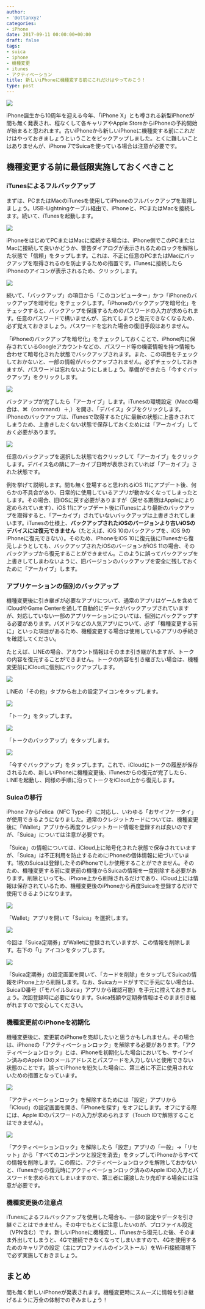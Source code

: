 ```yaml
---
author:
- '@ottanxyz'
categories:
- iPhone
date: 2017-09-11 00:00:00+00:00
draft: false
tags:
- suica
- iphone
- 機種変更
- itunes
- アクティベーション
title: 新しいiPhoneに機種変する前にこれだけはやっておこう！
type: post
---
```


![](170911-59b6496880d1d.jpg)

iPhone誕生から10周年を迎える今年、「iPhone X」とも噂される新型iPhoneが間も無く発表され、程なくして各キャリアやApple StoreからiPhoneの予約開始が始まると思われます。古いiPhoneから新しいiPhoneに機種変する前にこれだけはやっておきましょうということをピックアップしました。とくに難しいことはありませんが、iPhone 7でSuicaを使っている場合は注意が必要です。

## 機種変更する前に最低限実施しておくべきこと

### iTunesによるフルバックアップ

まずは、PCまたはMacのiTunesを使用してiPhoneのフルバックアップを取得しましょう。USB-Lightningケーブル経由で、iPhoneと、PCまたはMacを接続します。続いて、iTunesを起動します。

![](170911-59b649713cf94.png)

iPhoneをはじめてPCまたはMacに接続する場合は、iPhone側でこのPCまたはMacに接続して良いかどうか、警告ダイアログが表示されるためロックを解除した状態で「信頼」をタップします。これは、不正に任意のPCまたはMacにバックアップを取得されるのを防止するための措置です。iTunesに接続したらiPhoneのアイコンが表示されるため、クリックします。

![](170911-59b6497772f2f.png)

続いて、「バックアップ」の項目から「このコンピューター」かつ「iPhoneのバックアップを暗号化」をチェックします。「iPhoneのバックアップを暗号化」をチェックすると、バックアップを保護するためのパスワードの入力が求められます。任意のパスワードで構いませんが、忘れてしまうと復元できなくなるため、必ず覚えておきましょう。パスワードを忘れた場合の復旧手段はありません。

「iPhoneのバックアップを暗号化」をチェックしておくことで、iPhone内に保存されているGoogleアカウントなどの、パスワード等の機密情報を持つ情報も合わせて暗号化された状態でバックアップされます。また、この項目をチェックしておかないと、一部の情報がバックアップされません。必ずチェックしておきますが、パスワードは忘れないようにしましょう。準備ができたら「今すぐバックアップ」をクリックします。

![](170911-59b649cb74eae.png)

バックアップが完了したら「アーカイブ」します。iTunesの環境設定（Macの場合は、⌘（command）＋,）を開き、「デバイス」タブをクリックします。iPhoneのバックアップは、iTunesで取得するたびに最新の状態に上書きされてしまうため、上書きしたくない状態で保存しておくためには「アーカイブ」しておく必要があります。

![](170911-59b649d272027.png)

任意のバックアップを選択した状態で右クリックして「アーカイブ」をクリックします。デバイス名の隣にアーカイブ日時が表示されていれば「アーカイブ」された状態です。

例を挙げて説明します。間も無く登場すると思われるiOS 11にアプデート後、何らかの不具合があり、日常的に使用しているアプリが動かなくなってしまったとします。その場合、旧iOSに戻す必要がありますが（戻せる期限はAppleにより定められています）、iOS 11にアップデート後にiTunesにより最新のバックアップを取得すると、「アーカイブ」されていないバックアップは上書きされてしまいます。iTunesの仕様上、**バックアップされたiOSのバージョンより古いiOSのデバイスには復元できません**（たとえば、iOS 10のバックアップを、iOS 9のiPhoneに復元できない）。そのため、iPhoneをiOS 10に復元後にiTunesから復元しようとしても、バックアップされたiOSのバージョンがiOS 11の場合、そのバックアップから復元することができません。このように誤ってバックアップを上書きしてしまわないように、旧バージョンのバックアップを安全に残しておくために「アーカイブ」します。

### アプリケーションの個別のバックアップ

機種変更後に引き継ぎが必要なアプリについて、通常のアプリはゲームを含めてiCloudやGame Centerを通して自動的にデータがバックアップされていますが、対応していない一部のアプリケーションについては、個別にバックアップする必要があります。パズドラなどの人気アプリについて、必ず「機種変更する前に」といった項目があるため、機種変更する場合は使用しているアプリの手続きを確認してください。

たとえば、LINEの場合、アカウント情報はそのまま引き継がれますが、トークの内容を復元することができません。トークの内容を引き継ぎたい場合は、機種変更前にiCloudに個別にバックアップします。

![](170911-59b64984e6397.png)

LINEの「その他」タブから右上の設定アイコンをタップします。

![](170911-59b6498a9c832.png)

「トーク」をタップします。

![](170911-59b649937f7cf.png)

「トークのバックアップ」をタップします。

![](170911-59b64999b47c3.png)

「今すぐバックアップ」をタップします。これで、iCloudにトークの履歴が保存されるため、新しいiPhoneに機種変更後、iTunesからの復元が完了したら、LINEを起動し、同様の手順に沿ってトークをiCloud上から復元します。

### Suicaの移行

iPhone 7からFelica（NFC Type-F）に対応し、いわゆる「おサイフケータイ」が使用できるようになりました。通常のクレジットカードについては、機種変更後に「Wallet」アプリから再度クレジットカード情報を登録すれば良いのですが、「Suica」については注意が必要です。

「Suica」の情報については、iCloud上に暗号化された状態で保存されていますが、「Suica」は不正利用を防止するためにiPhoneの個体情報に紐づいています。1枚のSuicaは登録したそのiPhoneでしか使用することができません。そのため、機種変更する前に変更前の機種からSuicaの情報を一度削除する必要があります。削除といっても、iPhone上から削除されるだけであり、iCloud上には情報は保存されているため、機種変更後のiPhoneから再度Suicaを登録するだけで使用できるようになります。

![](170911-59b649a01f16f.png)

「Wallet」アプリを開いて「Suica」を選択します。

![](170911-59b650389abb9.png)

今回は「Suica定期券」がWalletに登録されていますが、この情報を削除します。右下の「i」アイコンをタップします。

![](170911-59b649b231b40.png)

「Suica定期券」の設定画面を開いて、「カードを削除」をタップしてSuicaの情報をiPhone上から削除します。なお、Suicaカードがすでに手元にない場合は、SuicaID番号（「モバイルSuica」アプリから確認可能）を手元に控えておきましょう。次回登録時に必要になります。Suica残額や定期券情報はそのまま引き継がれますので安心してください。

### 機種変更前のiPhoneを初期化

機種変更後に、変更前のiPhoneを売却したいと思うかもしれません。その場合は、iPhoneの「アクティベーションロック」を解除する必要があります。「アクティベーションロック」とは、iPhoneを初期化した場合においても、サインイン済みのApple IDのメールアドレスとパスワードを入力しないと使用できない状態のことです。誤ってiPhoneを紛失した場合に、第三者に不正に使用されないための措置となっています。

![](170911-59b64ac52c34f.png)

「アクティベーションロック」を解除するためには「設定」アプリから「iCloud」の設定画面を開き、「iPhoneを探す」をオフにします。オフにする際には、Apple IDのパスワードの入力が求められます（Touch IDで解除することはできません）。

![](170911-59b64acd071ea.png)

「アクティベーションロック」を解除したら「設定」アプリの「一般」→「リセット」から「すべてのコンテンツと設定を消去」をタップしてiPhoneからすべての情報を削除します。この際に、アクティベーションロックを解除しておかないと、iTunesからの復元時にアクティベーションロック済みのApple IDの入力とパスワードを求められてしまいますので、第三者に譲渡したり売却する場合には注意が必要です。

### 機種変更後の注意点

iTunesによるフルバックアップを使用した場合も、一部の設定やデータを引き継ぐことはできません。その中でもとくに注意したいのが、プロファイル設定（VPN含む）です。新しいiPhoneに機種変し、iTunesから復元した後、そのまま外出してしまうと、4Gで接続できなくなってしまいますので、4Gを使用するためのキャリアの設定（主にプロファイルのインストール）をWi-Fi接続環境下で必ず実施しておきましょう。

## まとめ

間も無く新しいiPhoneが発表されます。機種変更時にスムーズに情報を引き継げるように万全の体制でのぞみましょう！